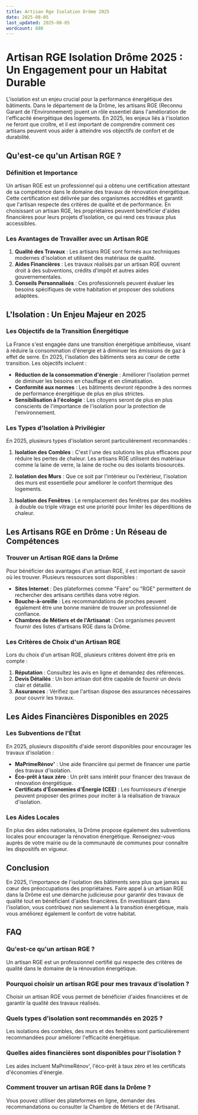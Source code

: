 ```yaml
---
title: Artisan Rge Isolation Drôme 2025
date: 2025-08-05
last_updated: 2025-08-05
wordcount: 880
---
```


# Artisan RGE Isolation Drôme 2025 : Un Engagement pour un Habitat Durable

L'isolation est un enjeu crucial pour la performance énergétique des bâtiments. Dans le département de la Drôme, les artisans RGE (Reconnu Garant de l’Environnement) jouent un rôle essentiel dans l'amélioration de l'efficacité énergétique des logements. En 2025, les enjeux liés à l'isolation ne feront que croître, et il est important de comprendre comment ces artisans peuvent vous aider à atteindre vos objectifs de confort et de durabilité.

## Qu'est-ce qu'un Artisan RGE ?

### Définition et Importance

Un artisan RGE est un professionnel qui a obtenu une certification attestant de sa compétence dans le domaine des travaux de rénovation énergétique. Cette certification est délivrée par des organismes accrédités et garantit que l'artisan respecte des critères de qualité et de performance. En choisissant un artisan RGE, les propriétaires peuvent bénéficier d'aides financières pour leurs projets d'isolation, ce qui rend ces travaux plus accessibles.

### Les Avantages de Travailler avec un Artisan RGE

1. **Qualité des Travaux** : Les artisans RGE sont formés aux techniques modernes d'isolation et utilisent des matériaux de qualité.
2. **Aides Financières** : Les travaux réalisés par un artisan RGE ouvrent droit à des subventions, crédits d'impôt et autres aides gouvernementales.
3. **Conseils Personnalisés** : Ces professionnels peuvent évaluer les besoins spécifiques de votre habitation et proposer des solutions adaptées.

## L'Isolation : Un Enjeu Majeur en 2025

### Les Objectifs de la Transition Énergétique

La France s'est engagée dans une transition énergétique ambitieuse, visant à réduire la consommation d'énergie et à diminuer les émissions de gaz à effet de serre. En 2025, l'isolation des bâtiments sera au cœur de cette transition. Les objectifs incluent :

- **Réduction de la consommation d'énergie** : Améliorer l'isolation permet de diminuer les besoins en chauffage et en climatisation.
- **Conformité aux normes** : Les bâtiments devront répondre à des normes de performance énergétique de plus en plus strictes.
- **Sensibilisation à l'écologie** : Les citoyens seront de plus en plus conscients de l'importance de l'isolation pour la protection de l'environnement.

### Les Types d'Isolation à Privilégier

En 2025, plusieurs types d'isolation seront particulièrement recommandés :

1. **Isolation des Combles** : C'est l'une des solutions les plus efficaces pour réduire les pertes de chaleur. Les artisans RGE utilisent des matériaux comme la laine de verre, la laine de roche ou des isolants biosourcés.
   
2. **Isolation des Murs** : Que ce soit par l'intérieur ou l'extérieur, l'isolation des murs est essentielle pour améliorer le confort thermique des logements.

3. **Isolation des Fenêtres** : Le remplacement des fenêtres par des modèles à double ou triple vitrage est une priorité pour limiter les déperditions de chaleur.

## Les Artisans RGE en Drôme : Un Réseau de Compétences

### Trouver un Artisan RGE dans la Drôme

Pour bénéficier des avantages d'un artisan RGE, il est important de savoir où les trouver. Plusieurs ressources sont disponibles :

- **Sites Internet** : Des plateformes comme "Faire" ou "RGE" permettent de rechercher des artisans certifiés dans votre région.
- **Bouche-à-oreille** : Les recommandations de proches peuvent également être une bonne manière de trouver un professionnel de confiance.
- **Chambres de Métiers et de l'Artisanat** : Ces organismes peuvent fournir des listes d'artisans RGE dans la Drôme.

### Les Critères de Choix d'un Artisan RGE

Lors du choix d'un artisan RGE, plusieurs critères doivent être pris en compte :

1. **Réputation** : Consultez les avis en ligne et demandez des références.
2. **Devis Détailés** : Un bon artisan doit être capable de fournir un devis clair et détaillé.
3. **Assurances** : Vérifiez que l'artisan dispose des assurances nécessaires pour couvrir les travaux.

## Les Aides Financières Disponibles en 2025

### Les Subventions de l'État

En 2025, plusieurs dispositifs d'aide seront disponibles pour encourager les travaux d'isolation :

- **MaPrimeRénov'** : Une aide financière qui permet de financer une partie des travaux d'isolation.
- **Éco-prêt à taux zéro** : Un prêt sans intérêt pour financer des travaux de rénovation énergétique.
- **Certificats d'Économies d'Énergie (CEE)** : Les fournisseurs d'énergie peuvent proposer des primes pour inciter à la réalisation de travaux d'isolation.

### Les Aides Locales

En plus des aides nationales, la Drôme propose également des subventions locales pour encourager la rénovation énergétique. Renseignez-vous auprès de votre mairie ou de la communauté de communes pour connaître les dispositifs en vigueur.

## Conclusion

En 2025, l'importance de l'isolation des bâtiments sera plus que jamais au cœur des préoccupations des propriétaires. Faire appel à un artisan RGE dans la Drôme est une démarche judicieuse pour garantir des travaux de qualité tout en bénéficiant d'aides financières. En investissant dans l'isolation, vous contribuez non seulement à la transition énergétique, mais vous améliorez également le confort de votre habitat.

## FAQ

### Qu'est-ce qu'un artisan RGE ?

Un artisan RGE est un professionnel certifié qui respecte des critères de qualité dans le domaine de la rénovation énergétique.

### Pourquoi choisir un artisan RGE pour mes travaux d'isolation ?

Choisir un artisan RGE vous permet de bénéficier d'aides financières et de garantir la qualité des travaux réalisés.

### Quels types d'isolation sont recommandés en 2025 ?

Les isolations des combles, des murs et des fenêtres sont particulièrement recommandées pour améliorer l'efficacité énergétique.

### Quelles aides financières sont disponibles pour l'isolation ?

Les aides incluent MaPrimeRénov', l'éco-prêt à taux zéro et les certificats d'économies d'énergie.

### Comment trouver un artisan RGE dans la Drôme ?

Vous pouvez utiliser des plateformes en ligne, demander des recommandations ou consulter la Chambre de Métiers et de l'Artisanat.